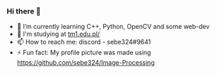 ### Hi there 👋
- 🌱 I’m currently learning C++, Python, OpenCV and some web-dev
- 🏫 I'm studying at <a href="https://tm1.edu.pl/" target="_blank">tm1.edu.pl/</a>
- 📫 How to reach me: discord - sebe324#9641
- ⚡ Fun fact: My profile picture was made using https://github.com/sebe324/Image-Processing
<!--
**sebe324/sebe324** is a ✨ _special_ ✨ repository because its `README.md` (this file) appears on your GitHub profile.

Here are some ideas to get you started:

- 🔭 I’m currently working on ...
- 🌱 I’m currently learning ...
- 👯 I’m looking to collaborate on ...
- 🤔 I’m looking for help with ...
- 💬 Ask me about ...
- 📫 How to reach me: ...
- 😄 Pronouns: ...
- ⚡ Fun fact: ...
-->
